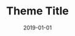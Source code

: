 ---
title: Theme Title
template: false
layout: single
date: 2019-01-01
url: #
src: ben.png
description: Theme description
tags:
  - tag
---
